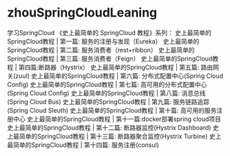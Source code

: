 # zhouSpringCloudLeaning
学习SpringCloud
《史上最简单的 SpringCloud 教程》系列：
    史上最简单的SpringCloud教程 | 第一篇: 服务的注册与发现（Eureka）
    史上最简单的SpringCloud教程 | 第二篇: 服务消费者（rest+ribbon）
    史上最简单的SpringCloud教程 | 第三篇: 服务消费者（Feign）
    史上最简单的SpringCloud教程 | 第四篇:断路器（Hystrix）
    史上最简单的SpringCloud教程 | 第五篇: 路由网关(zuul)
    史上最简单的SpringCloud教程 | 第六篇: 分布式配置中心(Spring Cloud Config)
    史上最简单的SpringCloud教程 | 第七篇: 高可用的分布式配置中心(Spring Cloud Config)
    史上最简单的SpringCloud教程 | 第八篇: 消息总线(Spring Cloud Bus)
    史上最简单的SpringCloud教程 | 第九篇: 服务链路追踪(Spring Cloud Sleuth)
    史上最简单的SpringCloud教程 | 第十篇: 高可用的服务注册中心
    史上最简单的SpringCloud教程 | 第十一篇:docker部署spring cloud项目
    史上最简单的SpringCloud教程 | 第十二篇: 断路器监控(Hystrix Dashboard)
    史上最简单的SpringCloud教程 | 第十三篇: 断路器聚合监控(Hystrix Turbine)
    史上最简单的SpringCloud教程 | 第十四篇: 服务注册(consul)
